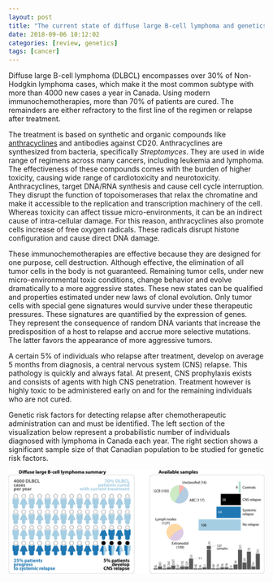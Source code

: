 ```yaml
---
layout: post
title: "The current state of diffuse large B-cell lymphoma and genetics"
date: 2018-09-06 10:12:02
categories: [review, genetics]
tags: [cancer]
---
```


Diffuse large B-cell lymphoma (DLBCL) encompasses over 30% of Non-Hodgkin lymphoma cases, which make it the most common subtype with more than 4000 new cases a year in Canada.
Using modern immunochemotherapies, more than 70% of patients are cured.
The remainders are either refractory to the first line of the regimen or relapse after treatment.

The treatment is based on synthetic and organic compounds like [anthracyclines][anthracyclines] and antibodies against CD20.
Anthracyclines are synthesized from bacteria, specifically *Streptomyces*.
They are used in wide range of regimens across many cancers, including leukemia and lymphoma.
The effectiveness of these compounds comes with the burden of higher toxicity, causing wide range of cardiotoxicity and neurotoxicity.
Anthracyclines, target DNA/RNA synthesis and cause cell cycle interruption.
They disrupt the function of topoisomerases that relax the chromatine and make it accessible to the replication and transcription machinery of the cell.
Whereas toxicity can affect tissue micro-environments, it can be an indirect cause of intra-cellular damage.
For this reason, anthracyclines also promote cells increase of free oxygen radicals.
These radicals disrupt histone configuration and cause direct DNA damage.

These immunochemotherapies are effective because they are designed for one purpose, cell destruction.
Although effective, the elimination of all tumor cells in the body is not guaranteed.
Remaining tumor cells, under new micro-environmental toxic conditions, change behavior and evolve dramatically to a more aggressive states.
These new states can be qualified and properties estimated under new laws of clonal evolution.
Only tumor cells with special gene signatures would survive under these therapeutic pressures.
These signatures are quantified by the expression of genes.
They represent the consequence of random DNA variants that increase the predisposition of a host to relapse and accrue more selective mutations.
The latter favors the appearance of more aggressive tumors.


A certain 5% of individuals who relapse after treatment, develop on average 5 months from diagnosis, a central nervous system (CNS) relapse. 
This pathology is quickly and always fatal.
At present, CNS prophylaxis exists and consists of agents with high CNS penetration.
Treatment however is highly toxic to be administered early on and for the remaining individuals who are not cured.


Genetic risk factors for detecting relapse after chemotherapeutic administration can and must be identified.
The left section of the visualization below represent a probabilistic number of individuals diagnosed with lymphoma in Canada each year.
The right section shows a significant sample size of that Canadian population to be studied for genetic risk factors.


![Diffuse large B-cell summary](/assets/2018/bonhomme.png)





[github-repos]:https://github.com/neocruiser
[anthracyclines]:http://chemoth.com/types/anthracyclines
